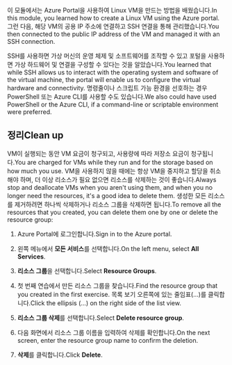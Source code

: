 <span data-ttu-id="a3b3c-101">이 모듈에서는 Azure Portal을 사용하여 Linux VM을 만드는 방법을 배웠습니다.</span><span class="sxs-lookup"><span data-stu-id="a3b3c-101">In this module, you learned how to create a Linux VM using the Azure portal.</span></span> <span data-ttu-id="a3b3c-102">그런 다음, 해당 VM의 공용 IP 주소에 연결하고 SSH 연결을 통해 관리했습니다.</span><span class="sxs-lookup"><span data-stu-id="a3b3c-102">You then connected to the public IP address of the VM and managed it with an SSH connection.</span></span> 

<span data-ttu-id="a3b3c-103">SSH를 사용하면 가상 머신의 운영 체제 및 소프트웨어를 조작할 수 있고 포털을 사용하면 가상 하드웨어 및 연결을 구성할 수 있다는 것을 알았습니다.</span><span class="sxs-lookup"><span data-stu-id="a3b3c-103">You learned that while SSH allows us to interact with the operating system and software of the virtual machine, the portal will enable us to configure the virtual hardware and connectivity.</span></span> <span data-ttu-id="a3b3c-104">명령줄이나 스크립트 가능 환경을 선호하는 경우 PowerShell 또는 Azure CLI를 사용할 수도 있습니다.</span><span class="sxs-lookup"><span data-stu-id="a3b3c-104">We also could have used PowerShell or the Azure CLI, if a command-line or scriptable environment were preferred.</span></span>

## <a name="clean-up"></a><span data-ttu-id="a3b3c-105">정리</span><span class="sxs-lookup"><span data-stu-id="a3b3c-105">Clean up</span></span>
<!---TODO: Update for sandbox?--->

<span data-ttu-id="a3b3c-106">VM이 실행되는 동안 VM 요금이 청구되고, 사용량에 따라 저장소 요금이 청구됩니다.</span><span class="sxs-lookup"><span data-stu-id="a3b3c-106">You are charged for VMs while they run and for the storage based on how much you use.</span></span> <span data-ttu-id="a3b3c-107">VM을 사용하지 않을 때에는 항상 VM을 중지하고 할당을 취소해야 하며, 더 이상 리소스가 필요 없으면 리소스를 삭제하는 것이 좋습니다.</span><span class="sxs-lookup"><span data-stu-id="a3b3c-107">Always stop and deallocate VMs when you aren't using them, and when you no longer need the resources, it's a good idea to delete them.</span></span> <span data-ttu-id="a3b3c-108">생성한 모든 리소스를 제거하려면 하나씩 삭제하거나 리소스 그룹을 삭제하면 됩니다.</span><span class="sxs-lookup"><span data-stu-id="a3b3c-108">To remove all the resources that you created, you can delete them one by one or delete the resource group:</span></span>

1. <span data-ttu-id="a3b3c-109">Azure Portal에 로그인합니다.</span><span class="sxs-lookup"><span data-stu-id="a3b3c-109">Sign in to the Azure portal.</span></span>

1. <span data-ttu-id="a3b3c-110">왼쪽 메뉴에서 **모든 서비스**를 선택합니다.</span><span class="sxs-lookup"><span data-stu-id="a3b3c-110">On the left menu, select **All Services**.</span></span>

1. <span data-ttu-id="a3b3c-111">**리소스 그룹**을 선택합니다.</span><span class="sxs-lookup"><span data-stu-id="a3b3c-111">Select **Resource Groups**.</span></span>

1. <span data-ttu-id="a3b3c-112">첫 번째 연습에서 만든 리소스 그룹을 찾습니다.</span><span class="sxs-lookup"><span data-stu-id="a3b3c-112">Find the resource group that you created in the first exercise.</span></span> <span data-ttu-id="a3b3c-113">목록 보기 오른쪽에 있는 줄임표(...)를 클릭합니다.</span><span class="sxs-lookup"><span data-stu-id="a3b3c-113">Click the ellipsis (...) on the right side of the list view.</span></span>

1. <span data-ttu-id="a3b3c-114">**리소스 그룹 삭제**를 선택합니다.</span><span class="sxs-lookup"><span data-stu-id="a3b3c-114">Select **Delete resource group**.</span></span>

1. <span data-ttu-id="a3b3c-115">다음 화면에서 리소스 그룹 이름을 입력하여 삭제를 확인합니다.</span><span class="sxs-lookup"><span data-stu-id="a3b3c-115">On the next screen, enter the resource group name to confirm the deletion.</span></span>

1. <span data-ttu-id="a3b3c-116">**삭제**를 클릭합니다.</span><span class="sxs-lookup"><span data-stu-id="a3b3c-116">Click **Delete**.</span></span>
